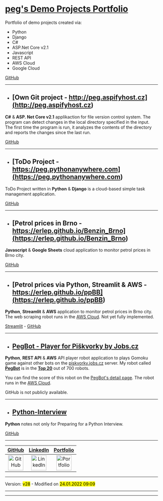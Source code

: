 # [**peg's Demo Projects Portfolio**](https://erlep.github.io/Portfolio/)

Portfolio of demo projects created via:

- Python
- Django
- C#
- ASP.Net Core v2.1
- Javascript
- REST API
- AWS Cloud
- Google Cloud

[GitHub](<https://github.com/erlep/Portfolio>)

---

- ## [Own Git project - http://peg.aspifyhost.cz](<http://peg.aspifyhost.cz>)

**C#** & **ASP. Net Core v2.1** applikaction for file version control system.
The program can detect changes in the local directory specified in the input. The first time the program is run, it analyzes the contents of the directory and reports the changes since the last run.

[GitHub](<https://github.com/erlep/MyGit>)

---

- ## [ToDo Project - https://peg.pythonanywhere.com](<https://peg.pythonanywhere.com>)

ToDo Project written in **Python** & **Django** is a cloud-based simple task management application.

[GitHub](<https://github.com/erlep/DjangoApp>)

---

- ## [Petrol prices in Brno - https://erlep.github.io/Benzin_Brno](<https://erlep.github.io/Benzin_Brno>)

**Javascript** & **Google Sheets** cloud application to monitor petrol prices in Brno city.

[GitHub](<https://github.com/erlep/Benzin_Brno>)

---

- ## [Petrol prices via Python, Streamlit & AWS - https://erlep.github.io/ppBB](<https://erlep.github.io/ppBB>)

**Python**, **Streamlit** & **AWS** application to monitor petrol prices in Brno city.
The web scraping robot runs in the [AWS Cloud](https://aws.amazon.com).
Not yet fully implemented.

[Streamlit](<https://share.streamlit.io/erlep/ppbb/main/bbWeb.py>) - [GitHub](<https://github.com/erlep/ppBB>)

---

- ## [PegBot - Player for Piškvorky by Jobs.cz](<https://bit.ly/30rsSdX>)

**Python**, **REST API** & **AWS** API player robot application to plays Gomoku game against other bots on the [piskvorky.jobs.cz](https://piskvorky.jobs.cz) server. My robot called [**PegBot**](https://piskvorky.jobs.cz/prehled-hracu) is in the [**Top 20**](https://piskvorky.jobs.cz/prehled-hracu) out of 700 robots.

You can find the score of this robot on the [PegBot's detail page](https://bit.ly/30rsSdX). The robot runs in the [AWS Cloud](https://aws.amazon.com).

GitHub is not publicly available.

---

- ## [Python-Interview](<https://GitHub.com/ErleP/Python-Interview>)

**Python** notes not only for Preparing for a Python Interview.

[GitHub](<https://GitHub.com/ErleP/Python-Interview>)

---

| [**GitHub**](https://GitHub.com/ErleP) | [**LinkedIn**](http://lnnk.in/@pe) | [**Portfolio**](https://erlep.github.io/Portfolio) |
|:--:|:--:|:--:|
|<a href="https://GitHub.com/ErleP" target="_blank"> <img border="0" alt="GitHub" src="https://github.githubassets.com/images/modules/logos_page/GitHub-Mark.png" width="50" height="50"> </a>  |  <a href="http://lnnk.in/@pe" target="_blank"> <img border="0" alt="LinkedIn" src="https://upload.wikimedia.org/wikipedia/commons/c/ca/LinkedIn_logo_initials.png" width="50" height="50"> </a>  |<a href="https://erlep.github.io/Portfolio/" target="_blank"> <img border="0" alt="Portfolio" src="https://am4pap001files.storage.live.com/y4mcXaX-JYD0Kqa0Y9qpDF3lozpknJzSVPhQJyeB7DThGEXbeEixwSSo4PQ0BA8y2ZYlXBjtJxYoG8NSnyr0npbmbqzs1a66zUTFIKMXmXIEyJ_vQQqnnKjhtLJsAxxk0tIAAkjK_Fh40dlxKMba9JPKVhmDPFgWrAmoWNX1LrdDMWVTxQQKXP8c5KX1NfB2Zq0?width=3072&height=2304&cropmode=none" width="50" height="50"> </a>    |

---

Version: <mark>v28</mark> - Modified on <mark>24.01.2022 09:09</mark>

---
---
